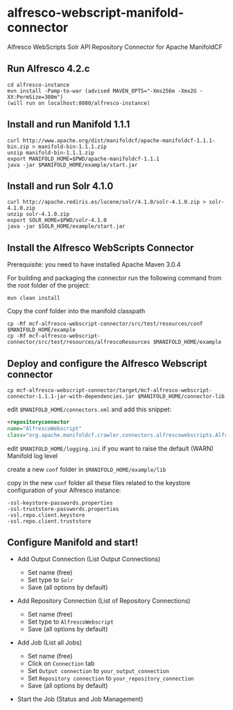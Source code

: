 alfresco-webscript-manifold-connector
=====================================

Alfresco WebScripts Solr API Repository Connector for Apache ManifoldCF

Run Alfresco 4.2.c
---
```
cd alfresco-instance
mvn install -Pamp-to-war (advised MAVEN_OPTS="-Xms256m -Xmx2G -XX:PermSize=300m")
(will run on localhost:8080/alfresco-instance)
```

Install and run Manifold 1.1.1
---
```
curl http://www.apache.org/dist/manifoldcf/apache-manifoldcf-1.1.1-bin.zip > manifold-bin-1.1.1.zip
unzip manifold-bin-1.1.1.zip
export MANIFOLD_HOME=$PWD/apache-manifoldcf-1.1.1
java -jar $MANIFOLD_HOME/example/start.jar
```


Install and run Solr 4.1.0
---
```
curl http://apache.rediris.es/lucene/solr/4.1.0/solr-4.1.0.zip > solr-4.1.0.zip
unzip solr-4.1.0.zip
export SOLR_HOME=$PWD/solr-4.1.0
java -jar $SOLR_HOME/example/start.jar
```

Install the Alfresco WebScripts Connector
---
Prerequisite: you need to have installed Apache Maven 3.0.4

For building and packaging the connector run the following command from the root folder of the project:
```
mvn clean install
```

Copy the conf folder into the manifold classpath
```
cp -Rf mcf-alfresco-webscript-connector/src/test/resources/conf $MANIFOLD_HOME/example
cp -Rf mcf-alfresco-webscript-connector/src/test/resources/alfrescoResources $MANIFOLD_HOME/example
```

Deploy and configure the Alfresco Webscript connector
---
```
cp mcf-alfresco-webscript-connector/target/mcf-alfresco-webscript-connector-1.1.1-jar-with-dependencies.jar $MANIFOLD_HOME/connector-lib
```

edit <code>$MANIFOLD_HOME/connectors.xml</code> and add this snippet:

```xml
<repositoryconnector
name="AlfrescoWebscript"
class="org.apache.manifoldcf.crawler.connectors.alfrescowebscripts.AlfrescoWebScriptsRepositoryConnector"/>
```

edit <code>$MANIFOLD_HOME/logging.ini</code> if you want to raise the default (WARN) Manifold log level

create a new <code>conf</code> folder in <code>$MANIFOLD_HOME/example/lib</code> 

copy in the new <code>conf</code> folder all these files related to the keystore configuration of your Alfresco instance:
```
-ssl-keystore-passwords.properties
-ssl-truststore-passwords.properties
-ssl.repo.client.keystore
-ssl.repo.client.truststore
```

Configure Manifold and start!
---
* Add Output Connection (List Output Connections)
  * Set name (free)
  * Set type to <code>Solr</code>
  * Save (all options by default)

* Add Repository Connection (List of Repository Connections)
  * Set name (free)
  * Set type to <code>AlfrescoWebscript</code>
  * Save (all options by default)

* Add Job (List all Jobs)
  * Set name (free)
  * Click on <code>Connection</code> tab
  * Set <code>Output connection</code> to <code>your_output_connection</code>
  * Set <code>Repository connection</code> to <code>your_repository_connection</code>
  * Save (all options by default)

* Start the Job (Status and Job Management)